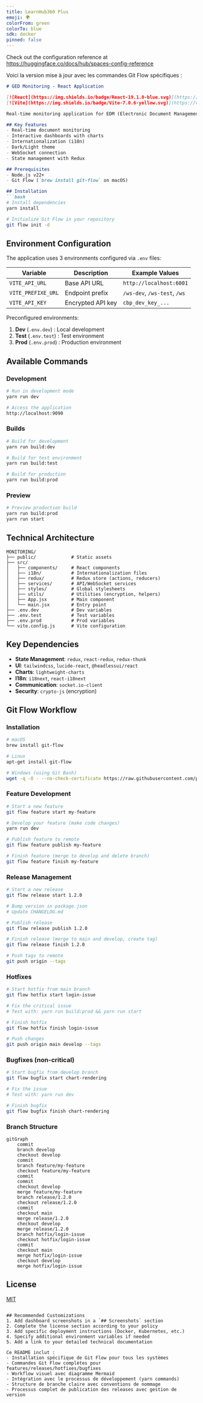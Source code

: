 ```yaml
---
title: LearnHub360 Plus
emoji: 🌍
colorFrom: green
colorTo: blue
sdk: docker
pinned: false
---
```


Check out the configuration reference at https://huggingface.co/docs/hub/spaces-config-reference

Voici la version mise à jour avec les commandes Git Flow spécifiques :

```markdown
# GED Monitoring - React Application

[![React](https://img.shields.io/badge/React-19.1.0-blue.svg)](https://react.dev/)
[![Vite](https://img.shields.io/badge/Vite-7.0.6-yellow.svg)](https://vitejs.dev/)

Real-time monitoring application for EDM (Electronic Document Management) with dashboard.

## Key Features
- Real-time document monitoring
- Interactive dashboards with charts
- Internationalization (i18n)
- Dark/Light theme
- WebSocket connection
- State management with Redux

## Prerequisites
- Node.js v22+
- Git Flow (`brew install git-flow` on macOS)

## Installation
```bash
# Install dependencies
yarn install

# Initialize Git Flow in your repository
git flow init -d
```

## Environment Configuration
The application uses 3 environments configured via `.env` files:

| Variable         | Description                     | Example Values                     |
|------------------|---------------------------------|-----------------------------------|
| `VITE_API_URL`   | Base API URL                   | `http://localhost:6001`           |
| `VITE_PREFIXE_URL`| Endpoint prefix                | `/ws-dev`, `/ws-test`, `/ws`     |
| `VITE_API_KEY`   | Encrypted API key              | `cbp_dev_key_...`                 |

Preconfigured environments:
1. **Dev** (`.env.dev`) : Local development
2. **Test** (`.env.test`) : Test environment
3. **Prod** (`.env.prod`) : Production environment

## Available Commands

### Development
```bash
# Run in development mode
yarn run dev

# Access the application
http://localhost:9090
```

### Builds
```bash
# Build for development
yarn run build:dev

# Build for test environment
yarn run build:test

# Build for production
yarn run build:prod
```

### Preview
```bash
# Preview production build
yarn run build:prod
yarn run start
```

## Technical Architecture
```plaintext
MONITORING/
├── public/             # Static assets
├── src/
│   ├── components/     # React components
│   ├── i18n/           # Internationalization files
│   ├── redux/          # Redux store (actions, reducers)
│   ├── services/       # API/WebSocket services
│   ├── styles/         # Global stylesheets
│   ├── utils/          # Utilities (encryption, helpers)
│   ├── App.jsx         # Main component
│   └── main.jsx        # Entry point
├── .env.dev            # Dev variables
├── .env.test           # Test variables
├── .env.prod           # Prod variables
└── vite.config.js      # Vite configuration
```

## Key Dependencies
- **State Management**: `redux`, `react-redux`, `redux-thunk`
- **UI**: `tailwindcss`, `lucide-react`, `@headlessui/react`
- **Charts**: `lightweight-charts`
- **I18n**: `i18next`, `react-i18next`
- **Communication**: `socket.io-client`
- **Security**: `crypto-js` (encryption)

## Git Flow Workflow

### Installation
```bash
# macOS
brew install git-flow

# Linux
apt-get install git-flow

# Windows (using Git Bash)
wget -q -O - --no-check-certificate https://raw.githubusercontent.com/petervanderdoes/gitflow/develop/contrib/gitflow-installer.sh | bash
```

### Feature Development
```bash
# Start a new feature
git flow feature start my-feature

# Develop your feature (make code changes)
yarn run dev

# Publish feature to remote
git flow feature publish my-feature

# Finish feature (merge to develop and delete branch)
git flow feature finish my-feature
```

### Release Management
```bash
# Start a new release
git flow release start 1.2.0

# Bump version in package.json
# Update CHANGELOG.md

# Publish release
git flow release publish 1.2.0

# Finish release (merge to main and develop, create tag)
git flow release finish 1.2.0

# Push tags to remote
git push origin --tags
```

### Hotfixes
```bash
# Start hotfix from main branch
git flow hotfix start login-issue

# Fix the critical issue
# Test with: yarn run build:prod && yarn run start

# Finish hotfix
git flow hotfix finish login-issue

# Push changes
git push origin main develop --tags
```

### Bugfixes (non-critical)
```bash
# Start bugfix from develop branch
git flow bugfix start chart-rendering

# Fix the issue
# Test with: yarn run dev

# Finish bugfix
git flow bugfix finish chart-rendering
```

### Branch Structure
```mermaid
gitGraph
    commit
    branch develop
    checkout develop
    commit
    branch feature/my-feature
    checkout feature/my-feature
    commit
    commit
    checkout develop
    merge feature/my-feature
    branch release/1.2.0
    checkout release/1.2.0
    commit
    checkout main
    merge release/1.2.0
    checkout develop
    merge release/1.2.0
    branch hotfix/login-issue
    checkout hotfix/login-issue
    commit
    checkout main
    merge hotfix/login-issue
    checkout develop
    merge hotfix/login-issue
```

## License
[MIT](https://choosealicense.com/licenses/mit/)
```

## Recommended Customizations
1. Add dashboard screenshots in a `## Screenshots` section
2. Complete the license section according to your policy
3. Add specific deployment instructions (Docker, Kubernetes, etc.)
4. Specify additional environment variables if needed
5. Add a link to your detailed technical documentation

Ce README inclut :
- Installation spécifique de Git Flow pour tous les systèmes
- Commandes Git Flow complètes pour features/releases/hotfixes/bugfixes
- Workflow visuel avec diagramme Mermaid
- Intégration avec le processus de développement (yarn commands)
- Structure de branche claire avec conventions de nommage
- Processus complet de publication des releases avec gestion de version